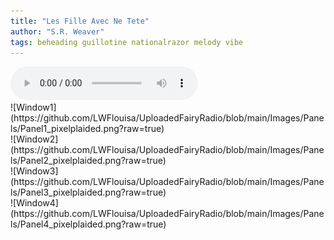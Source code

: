 ```yaml
---
title: "Les Fille Avec Ne Tete"
author: "S.R. Weaver"
tags: beheading guillotine nationalrazor melody vibe
---
```

<audio controls>
  <source src="https://lwflouisa.github.io/UploadedFairyRadio/Audio/LeFilleAvecNeTete.mp3" type="audio/mpeg">
Your browser does not support the audio element.
</audio> 
<br />
![Window1](https://github.com/LWFlouisa/UploadedFairyRadio/blob/main/Images/Panels/Panel1_pixelplaided.png?raw=true)<br />
![Window2](https://github.com/LWFlouisa/UploadedFairyRadio/blob/main/Images/Panels/Panel2_pixelplaided.png?raw=true)<br />
![Window3](https://github.com/LWFlouisa/UploadedFairyRadio/blob/main/Images/Panels/Panel3_pixelplaided.png?raw=true)<br />
![Window4](https://github.com/LWFlouisa/UploadedFairyRadio/blob/main/Images/Panels/Panel4_pixelplaided.png?raw=true)
